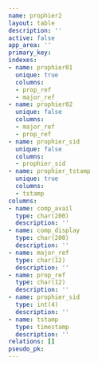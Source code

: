 ```yaml
---
name: prophier2
layout: table
description: ''
active: false
app_area: ''
primary_key: 
indexes:
- name: prophier01
  unique: true
  columns:
  - prop_ref
  - major_ref
- name: prophier02
  unique: false
  columns:
  - major_ref
  - prop_ref
- name: prophier_sid
  unique: false
  columns:
  - prophier_sid
- name: prophier_tstamp
  unique: true
  columns:
  - tstamp
columns:
- name: comp_avail
  type: char(200)
  description: ''
- name: comp_display
  type: char(200)
  description: ''
- name: major_ref
  type: char(12)
  description: ''
- name: prop_ref
  type: char(12)
  description: ''
- name: prophier_sid
  type: int(4)
  description: ''
- name: tstamp
  type: timestamp
  description: ''
relations: []
pseudo_pk: 
---
```


